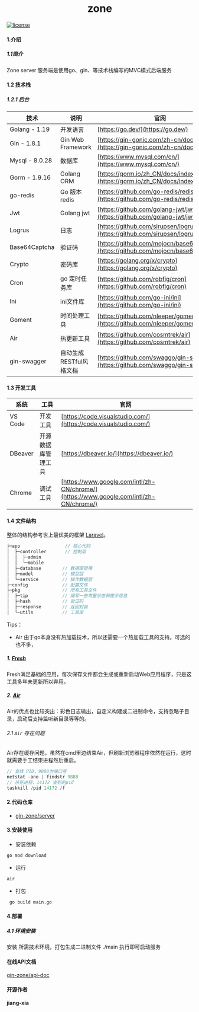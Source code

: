 
<div align="center">
	<!-- <img style="width: 80px;height: 80px" src=""/> -->
	<h1>zone</h1>
</div>


[![license](https://img.shields.io/badge/license-MIT-green.svg)](./LICENSE)

#### 1.介绍
##### 1.1简介
 Zone server 服务端是使用go、gin、等技术栈编写的MVC模式后端服务

#### 1.2 技术栈

##### 1.2.1 后台
技术 | 说明 | 官网
----|----|----
Golang - 1.19 | 开发语言 | [https://go.dev/](https://go.dev/)
Gin - 1.8.1 | Gin Web Framework | [https://gin-gonic.com/zh-cn/docs/](https://gin-gonic.com/zh-cn/docs/)
Mysql - 8.0.28 | 数据库 | [https://www.mysql.com/cn/](https://www.mysql.com/cn/)
Gorm - 1.9.16 | Golang ORM | [https://gorm.io/zh_CN/docs/index.html](https://gorm.io/zh_CN/docs/index.html)
go-redis | Go 版本redis | [https://github.com/go-redis/redis](https://github.com/go-redis/redis)
Jwt | Golang jwt | [https://github.com/golang-jwt/jwt](https://github.com/golang-jwt/jwt)
Logrus | 日志 | [https://github.com/sirupsen/logrus](https://github.com/sirupsen/logrus)
Base64Captcha | 验证码 | [https://github.com/mojocn/base64Captcha](https://github.com/mojocn/base64Captcha)
Crypto | 密码库 | [https://golang.org/x/crypto](https://golang.org/x/crypto)
Cron | go 定时任务库 | [https://github.com/robfig/cron](https://github.com/robfig/cron)
Ini | ini文件库 | [https://github.com/go-ini/ini](https://github.com/go-ini/ini)
Goment | 时间处理工具 | [https://github.com/nleeper/goment](https://github.com/nleeper/goment)
Air | 热更新工具 | [https://github.com/cosmtrek/air](https://github.com/cosmtrek/air)
gin-swagger | 自动生成RESTful风格文档 | [https://github.com/swaggo/gin-swagger](https://github.com/swaggo/gin-swagger)
#### 1.3 开发工具


系统 | 工具 | 官网
----|----|----
VS Code | 开发工具 | [https://code.visualstudio.com/](https://code.visualstudio.com/)
DBeaver | 开源数据库管理工具 | [https://dbeaver.io/](https://dbeaver.io/)
Chrome | 调试工具 | [https://www.google.com/intl/zh-CN/chrome/](https://www.google.com/intl/zh-CN/chrome/)
  
#### 1.4 文件结构
整体的结构参考世上最优美的框架 [Laravel](https://laravel.com/)。
```javascript
├─app                 // 核心代码
│  ├─controller       // 控制层
│  │  ├─admin
│  │  └─mobile
│  ├─database        // 数据库链接
│  ├─model           // 模型层
│  └─service         // 操作数据层
├─config             // 配置文件
├─pkg                // 所有工具文件
│  ├─tip             // 编写一些常量状态和提示信息
│  ├─hash            // 验证码
│  ├─response        // 返回封装
│  └─utils           // 工具库
```

Tips：

- Air
由于go本身没有热加载技术，所以还需要一个热加载工具的支持。可选的也不多，
##### 1. [Fresh](https://github.com/gravityblast/fresh)
Fresh满足基础的应用，每次保存文件都会生成或重新启动Web应用程序，只是这工具多年未更新所以弃用。
##### 2. [Air](https://github.com/cosmtrek/air)
Air的优点也比较突出：彩色日志输出，自定义构建或二进制命令，支持忽略子目录，启动后支持监听新目录等等的。
###### 2.1 `Air` 存在问题
Air存在缓存问题，虽然在cmd里边结束Air，但刷新浏览器程序依然在运行，这时就需要手工结束进程然后重启。
```javascript
// 查找 PID，9888为端口号
netstat -ano | findstr 9888
// 杀死进程，14172 查到的pid
taskkill /pid 14172 /f
```
#### 2.代码仓库

- [gin-zone/server](https://gitee.com/jiang-xia/gin-zone/server)

<!-- #### 项目示例图 -->

#### 3.安装使用

- 安装依赖

```bash
go mod download
```

- 运行

```bash
air
```

- 打包

```bash
 go build main.go
```
#### 4.部署
##### 4.1 环境安装
安装 所需技术环境，打包生成二进制文件 ./main 执行即可启动服务

#### 在线API文档
[gin-zone/api-doc](https://jiang-xia.top/x-zone/api/v1/swagger/index.html)


#### 开源作者

**jiang-xia**
